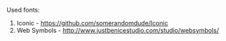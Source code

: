 Used fonts:

1. Iconic - https://github.com/somerandomdude/Iconic
2. Web Symbols - http://www.justbenicestudio.com/studio/websymbols/

